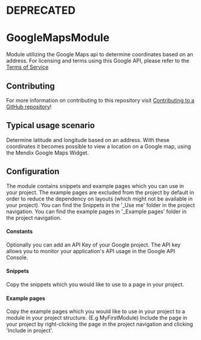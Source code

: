 # DEPRECATED

# GoogleMapsModule
Module utilizing the Google Maps api to determine coordinates based on an address. For licensing and terms using this Google API, please refer to the [Terms of Service](https://developers.google.com/maps/terms)

## Contributing
For more information on contributing to this repository visit [Contributing to a GitHub repository](https://world.mendix.com/display/howto50/Contributing+to+a+GitHub+repository)!

## Typical usage scenario
Determine latitude and longitude based on an address. With these coordinates it becomes possible to view a location on a Google map, using the Mendix Google Maps Widget.

## Configuration
The module contains snippets and example pages which you can use in your project. The example pages are excluded from the project by default in order to reduce the dependency on layouts (which might not be available in your project).
You can find the Snippets in the '_Use me' folder in the project navigation. You can find the example pages in '_Example pages' folder in the project navigation.

#### Constants
Optionally you can add an API Key of your Google project. The API key allows you to monitor your application's API usage in the Google API Console.

#### Snippets
Copy the snippets which you would like to use to a page in your project.

#### Example pages
Copy the example pages which you would like to use in your project to a module in your project structure. (E.g MyFirstModule) Include the page in your project by right-clicking the page in the project navigation and clicking 'Include in project'.




